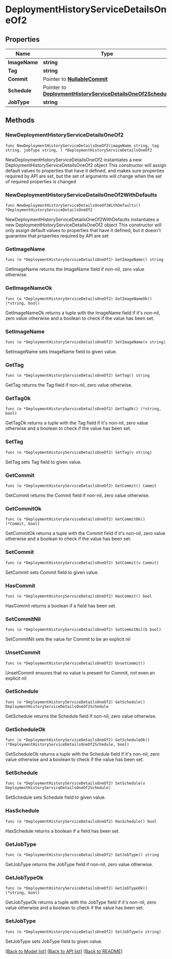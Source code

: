 # DeploymentHistoryServiceDetailsOneOf2

## Properties

Name | Type | Description | Notes
------------ | ------------- | ------------- | -------------
**ImageName** | **string** |  | 
**Tag** | **string** |  | 
**Commit** | Pointer to [**NullableCommit**](Commit.md) |  | [optional] 
**Schedule** | Pointer to [**DeploymentHistoryServiceDetailsOneOf2Schedule**](DeploymentHistoryServiceDetailsOneOf2Schedule.md) |  | [optional] 
**JobType** | **string** |  | 

## Methods

### NewDeploymentHistoryServiceDetailsOneOf2

`func NewDeploymentHistoryServiceDetailsOneOf2(imageName string, tag string, jobType string, ) *DeploymentHistoryServiceDetailsOneOf2`

NewDeploymentHistoryServiceDetailsOneOf2 instantiates a new DeploymentHistoryServiceDetailsOneOf2 object
This constructor will assign default values to properties that have it defined,
and makes sure properties required by API are set, but the set of arguments
will change when the set of required properties is changed

### NewDeploymentHistoryServiceDetailsOneOf2WithDefaults

`func NewDeploymentHistoryServiceDetailsOneOf2WithDefaults() *DeploymentHistoryServiceDetailsOneOf2`

NewDeploymentHistoryServiceDetailsOneOf2WithDefaults instantiates a new DeploymentHistoryServiceDetailsOneOf2 object
This constructor will only assign default values to properties that have it defined,
but it doesn't guarantee that properties required by API are set

### GetImageName

`func (o *DeploymentHistoryServiceDetailsOneOf2) GetImageName() string`

GetImageName returns the ImageName field if non-nil, zero value otherwise.

### GetImageNameOk

`func (o *DeploymentHistoryServiceDetailsOneOf2) GetImageNameOk() (*string, bool)`

GetImageNameOk returns a tuple with the ImageName field if it's non-nil, zero value otherwise
and a boolean to check if the value has been set.

### SetImageName

`func (o *DeploymentHistoryServiceDetailsOneOf2) SetImageName(v string)`

SetImageName sets ImageName field to given value.


### GetTag

`func (o *DeploymentHistoryServiceDetailsOneOf2) GetTag() string`

GetTag returns the Tag field if non-nil, zero value otherwise.

### GetTagOk

`func (o *DeploymentHistoryServiceDetailsOneOf2) GetTagOk() (*string, bool)`

GetTagOk returns a tuple with the Tag field if it's non-nil, zero value otherwise
and a boolean to check if the value has been set.

### SetTag

`func (o *DeploymentHistoryServiceDetailsOneOf2) SetTag(v string)`

SetTag sets Tag field to given value.


### GetCommit

`func (o *DeploymentHistoryServiceDetailsOneOf2) GetCommit() Commit`

GetCommit returns the Commit field if non-nil, zero value otherwise.

### GetCommitOk

`func (o *DeploymentHistoryServiceDetailsOneOf2) GetCommitOk() (*Commit, bool)`

GetCommitOk returns a tuple with the Commit field if it's non-nil, zero value otherwise
and a boolean to check if the value has been set.

### SetCommit

`func (o *DeploymentHistoryServiceDetailsOneOf2) SetCommit(v Commit)`

SetCommit sets Commit field to given value.

### HasCommit

`func (o *DeploymentHistoryServiceDetailsOneOf2) HasCommit() bool`

HasCommit returns a boolean if a field has been set.

### SetCommitNil

`func (o *DeploymentHistoryServiceDetailsOneOf2) SetCommitNil(b bool)`

 SetCommitNil sets the value for Commit to be an explicit nil

### UnsetCommit
`func (o *DeploymentHistoryServiceDetailsOneOf2) UnsetCommit()`

UnsetCommit ensures that no value is present for Commit, not even an explicit nil
### GetSchedule

`func (o *DeploymentHistoryServiceDetailsOneOf2) GetSchedule() DeploymentHistoryServiceDetailsOneOf2Schedule`

GetSchedule returns the Schedule field if non-nil, zero value otherwise.

### GetScheduleOk

`func (o *DeploymentHistoryServiceDetailsOneOf2) GetScheduleOk() (*DeploymentHistoryServiceDetailsOneOf2Schedule, bool)`

GetScheduleOk returns a tuple with the Schedule field if it's non-nil, zero value otherwise
and a boolean to check if the value has been set.

### SetSchedule

`func (o *DeploymentHistoryServiceDetailsOneOf2) SetSchedule(v DeploymentHistoryServiceDetailsOneOf2Schedule)`

SetSchedule sets Schedule field to given value.

### HasSchedule

`func (o *DeploymentHistoryServiceDetailsOneOf2) HasSchedule() bool`

HasSchedule returns a boolean if a field has been set.

### GetJobType

`func (o *DeploymentHistoryServiceDetailsOneOf2) GetJobType() string`

GetJobType returns the JobType field if non-nil, zero value otherwise.

### GetJobTypeOk

`func (o *DeploymentHistoryServiceDetailsOneOf2) GetJobTypeOk() (*string, bool)`

GetJobTypeOk returns a tuple with the JobType field if it's non-nil, zero value otherwise
and a boolean to check if the value has been set.

### SetJobType

`func (o *DeploymentHistoryServiceDetailsOneOf2) SetJobType(v string)`

SetJobType sets JobType field to given value.



[[Back to Model list]](../README.md#documentation-for-models) [[Back to API list]](../README.md#documentation-for-api-endpoints) [[Back to README]](../README.md)



